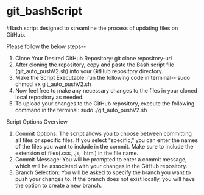 # git_bashScript
#Bash script designed to streamline the process of updating files on GitHub.

Please follow the below steps--
1. Clone Your Desired GitHub Repository: git clone repository-url
2. After cloning the repository, copy and paste the Bash script file (git_auto_pushV2.sh) into your GitHub repository directory.
3. Make the Script Executable: run the following code in terminal-- sudo chmod +x git_auto_pushV2.sh
4. Now feel free to make any necessary changes to the files in your cloned local repository as needed.
5. To upload your changes to the GitHub repository, execute the following command in the terminal: sudo ./git_auto_pushV2.sh

Script Options Overview
1. Commit Options: The script allows you to choose between committing all files or specific files. If you select "specific," you can enter the names of the  files you want to include in the commit. Make sure to include the extension of files(.css, .js, .html) in the file name.
2. Commit Message: You will be prompted to enter a commit message, which will be associated with your changes in the GitHub repository.
3. Branch Selection: You will be asked to specify the branch you want to push your changes to. If the branch does not exist locally, you will have the option to create a new branch.
